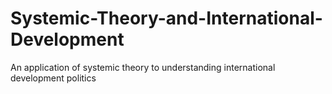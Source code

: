 # Systemic-Theory-and-International-Development
An application of systemic theory to understanding international development politics
